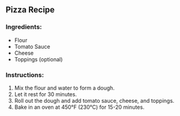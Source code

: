 ## Pizza Recipe

### Ingredients:
- Flour
- Tomato Sauce
- Cheese
- Toppings (optional)

### Instructions:
1. Mix the flour and water to form a dough.
2. Let it rest for 30 minutes.
3. Roll out the dough and add tomato sauce, cheese, and toppings.
4. Bake in an oven at 450°F (230°C) for 15-20 minutes.